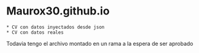 # Maurox30.github.io
    * CV con datos inyectados desde json 
    * CV con datos reales
Todavia tengo el archivo montado en un rama a la espera de ser aprobado